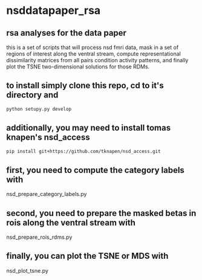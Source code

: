 # nsddatapaper_rsa

## rsa analyses for the data paper

this is a set of scripts that will process nsd fmri data,
mask in a set of regions of interest along the ventral stream,
compute representational dissimilarity matrices from all pairs
condition activity patterns, and finally plot the TSNE 
two-dimensional solutions for those RDMs.

## to install simply clone this repo, cd to it's directory and 

```bash
python setupy.py develop
```

## additionally, you may need to install tomas knapen's nsd_access

```bash
pip install git+https://github.com/tknapen/nsd_access.git
```

## first, you need to compute the category labels with

nsd_prepare_category_labels.py

## second, you need to prepare the masked betas in rois along the ventral stream with

nsd_prepare_rois_rdms.py

## finally, you can plot the TSNE or MDS with

nsd_plot_tsne.py
